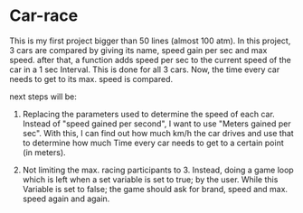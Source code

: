 # Car-race
This is my first project bigger than 50 lines (almost 100 atm). In this project, 3 cars are compared by giving its name, speed gain per sec and max speed. after that, a function adds speed per sec to the current speed of the car in a 1 sec Interval. This is done for all 3 cars. Now, the time every car needs to get to its max. speed is compared. 

next steps will be: 
1. Replacing the parameters used to determine the speed of each car. Instead of "speed gained per second", I want to use "Meters gained per sec". With this, I can find out how much km/h the car drives and use that to determine how much Time every car needs to get to a certain point (in meters).

2. Not limiting the max. racing participants to 3. Instead, doing a game loop which is left when a set variable is set to true; by the user. While this Variable is set to false; the game should ask for brand, speed and max. speed again and again. 
